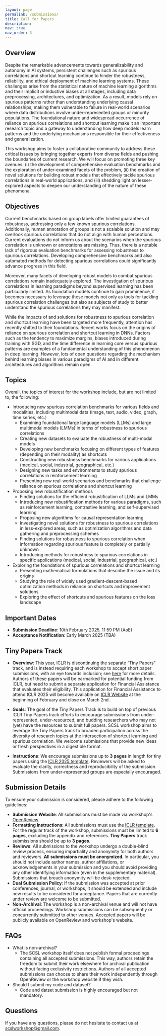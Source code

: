 ```yaml
---
layout: page
permalink: /submissions/
title: Call for Papers
description:
nav: true
nav_order: 3
---
```


## Overview

Despite the remarkable advancements towards generalizability and autonomy in AI systems, persistent challenges such as spurious correlations and shortcut learning continue to hinder the robustness, reliability, and ethical deployment of machine learning systems. These challenges arise from the statistical nature of machine learning algorithms and their implicit or inductive biases at all stages, including data preprocessing, architectures, and optimization. As a result, models rely on spurious patterns rather than understanding underlying causal relationships, making them vulnerable to failure in real-world scenarios where data distributions involve under-represented groups or minority populations. The foundational nature and widespread occurrence of reliance on spurious correlations and shortcut learning make it an important research topic and a gateway to understanding how deep models learn patterns and the underlying mechanisms responsible for their effectiveness and generalization. 

This workshop aims to foster a collaborative community to address these critical issues by bringing together experts from diverse fields and pushing the boundaries of current research. We will focus on promoting three key avenues: (i) the development of comprehensive evaluation benchmarks and the exploration of under-examined facets of the problem, (ii) the creation of novel solutions for building robust models that effectively tackle spurious correlations in real-world applications, and (iii) shedding light on lesser-explored aspects to deepen our understanding of the nature of these phenomena.

## Objectives

Current benchmarks based on group labels offer limited guarantees of robustness, addressing only a few known spurious correlations. Additionally, human annotation of groups is not a scalable solution and may overlook spurious correlations that do not align with human perceptions. Current evaluations do not inform us about the scenarios when the spurious correlation is unknown or annotations are missing. Thus, there is a notable lack of rigorous evaluation benchmarks for assessing robustness to spurious correlations.  Developing comprehensive benchmarks and also automated methods for detecting spurious correlations could significantly advance progress in this field.

Moreover, many facets of developing robust models to combat spurious correlations remain inadequately explored. The investigation of spurious correlations in learning paradigms beyond supervised learning has been particularly limited. As foundation models continue to gain prominence, it becomes necessary to leverage these models not only as tools for tackling spurious correlation challenges but also as subjects of study to better understand the spurious correlations they may manifest.

While the impacts of and solutions for robustness to spurious correlation and shortcut learning have been targeted more frequently, attention has recently shifted to their foundations. Recent works focus on the origins of reliance on spurious correlation and shortcut learning in DNNs. Factors such as the tendency to maximize margins, biases introduced during training with SGD, and the time difference in learning core versus spurious patterns are examples of a fundamental understanding of this phenomenon in deep learning. However, lots of open questions regarding the mechanism behind learning biases in various paradigms of AI and in different architectures and algorithms remain open.

## Topics
Overall, the topics of interest for the workshop include, but are not limited to, the following:

* Introducing new spurious correlation benchmarks for various fields and modalities, including multimodal data (image, text, audio, video, graph, time series, etc.)  
  * Examining foundational large language models (LLMs) and large multimodal models (LMMs) in terms of robustness to spurious correlations  
  * Creating new datasets to evaluate the robustness of multi-modal models  
  * Developing new benchmarks focusing on different types of features (depending on their modality) as shortcuts  
  * Constructing new robustness benchmarks for various applications (medical, social, industrial, geographical, etc.)  
  * Designing new tasks and environments to study spurious correlations in reinforcement learning  
  * Presenting new real-world scenarios and benchmarks that challenge reliance on spurious correlations and shortcut learning  
* Proposing new robustification methods  
  * Finding solutions for the efficient robustification of LLMs and LMMs  
  * Introducing new robustification methods for various paradigms, such as reinforcement learning, contrastive learning, and self-supervised learning  
  * Proposing new algorithms for causal representation learning  
  * Investigating novel solutions for robustness to spurious correlations in less-explored areas, such as optimization algorithms and data gathering and preprocessing schemes  
  * Finding solutions for robustness to spurious correlation when information regarding spurious feature is completely or partially unknown  
  * Introducing methods for robustness to spurious correlations in specific applications (medical, social, industrial, geographical, etc.)  
* Exploring the foundations of spurious correlations and shortcut learning  
  * Presenting mathematical formulations that describe the issue and its origins  
  * Studying the role of widely used gradient-descent-based optimization methods in reliance on shortcuts and improvement solutions  
  * Exploring the effect of shortcuts and spurious features on the loss landscape


## Important Dates

*   **Submission Deadline**: 10th February 2025, 11:59 PM (AoE)
*   **Acceptance Notification**: Early March 2025 (TBA)

## Tiny Papers Track
* **Overview**: This year, ICLR is discontinuing the separate “Tiny Papers” track, and is instead requiring each workshop to accept short paper submissions, with an eye towards inclusion; see [here](https://iclr.cc/Conferences/2025/CallForTinyPapers) for more details. Authors of these papers will be earmarked for potential funding from ICLR, but need to submit a separate application for Financial Assistance that evaluates their eligibility. This application for Financial Assistance to attend ICLR 2025 will become available on [ICLR Website](https://iclr.cc/Conferences/2025/) at the beginning of February and close on March 2nd.

* **Goals**: The goal of the Tiny Papers Track is to build on top of previous ICLR Tiny Papers track efforts to encourage submissions from under-represented, under-resourced, and budding researchers who may not (yet) have the resources to submit full papers. SCSL workshop aims to leverage the Tiny Papers track to broaden participation across the diversity of research topics at the intersection of shortcut learning and spurious correlation. We welcome submissions that provide new ideas or fresh perspectives in a digestible format.

* **Instructions**: We encourage submissions up to **3 pages** in length for tiny papers using the [ICLR 2025 template](https://github.com/ICLR/Master-Template/raw/master/iclr2025.zip). Reviewers will be asked to evaluate the clarity, correctness and reproducibility of the submission. Submissions from under-represented groups are especially encouraged.

## Submission Details

To ensure your submission is considered, please adhere to the following guidelines:
* **Submission Website**: All submissions must be made via workshop's [OpenReview](https://openreview.net/group?id=ICLR.cc/2025/Workshop/SCSL).
* **Formatting Instructions**: All submissions must use the [ICLR template](https://github.com/ICLR/Master-Template/raw/master/iclr2025.zip). For the regular track of the workshop, submissions must be limited to **6 pages**, excluding the appendix and references. **Tiny Papers** track submissions should be up to **3 pages**.
* **Reviews**: All submissions to the workshop undergo a double-blind review process, ensuring impartiality and anonymity for both authors and reviewers. **All submissions must be anonymized**. In particular, you should not include author names, author affiliations, or acknowledgements in your submission and you should avoid providing any other identifying information (even in the supplementary material). Submissions that breach anonymity will be desk-rejected.
* **Dual Submission Policy**: If the submission was accepted at prior conferences, journal, or workshops, it should be extended and include new results to be considered for acceptance. Papers that are currently under review are welcome to be submitted.
* **Non-Archival**: The workshop is a non-archival venue and will not have official proceedings. Workshop submissions can be subsequently or concurrently submitted to other venues. Accepted papers will be publicly available on OpenReview and workshop's website.

## FAQs
* What is non-archival?
  * The SCSL workshop itself does not publish formal proceedings containing all accepted submissions. This way, authors retain the freedom to submit their work elsewhere for archival publication without facing exclusivity restrictions. Authors of all accepted submissions can choose to share their work independently through OpenReview or the workshop website if they wish.
* Should I submit my code and dataset?
  * Code and datset submission is highly encouraged but not mandatory.


## Questions

If you have any questions, please do not hesitate to contact us at [scslworkshop@gmail.com](mailto:scslworkshop@gmail.com).